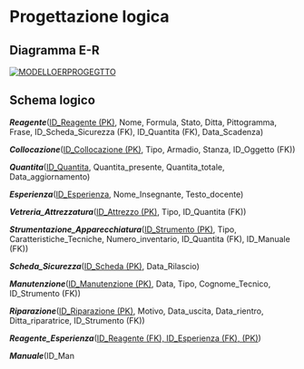 

# Progettazione logica

## Diagramma E-R

<a href="https://ibb.co/Fq3W4zw"><img src="https://i.ibb.co/XkL4xts/MODELLOERPROGEGTTO.png" alt="MODELLOERPROGEGTTO" border="0"></a>

## Schema logico

***Reagente***(<ins>ID_Reagente (PK)</ins>, Nome, Formula, Stato, Ditta, Pittogramma, Frase, ID_Scheda_Sicurezza (FK), ID_Quantita (FK), Data_Scadenza)

***Collocazione***(<ins>ID_Collocazione (PK)</ins>, Tipo, Armadio, Stanza, ID_Oggetto (FK))

***Quantita***(<ins>ID_Quantita</ins>, Quantita_presente, Quantita_totale, Data_aggiornamento)

***Esperienza***(<ins>ID_Esperienza</ins>, Nome_Insegnante, Testo_docente)

***Vetreria_Attrezzatura***(<ins>ID_Attrezzo (PK)</ins>, Tipo, ID_Quantita (FK))

***Strumentazione_Apparecchiatura***(<ins>ID_Strumento (PK)</ins>, Tipo, Caratteristiche_Tecniche, Numero_inventario, ID_Quantita (FK), ID_Manuale (FK))

***Scheda_Sicurezza***(<ins>ID_Scheda (PK)</ins>, Data_Rilascio)

***Manutenzione***(<ins>ID_Manutenzione (PK)</ins>, Data, Tipo, Cognome_Tecnico, ID_Strumento (FK))

***Riparazione***(<ins>ID_Riparazione (PK)</ins>, Motivo, Data_uscita, Data_rientro, Ditta_riparatrice, ID_Strumento (FK))

***Reagente_Esperienza***(<ins>ID_Reagente (FK), ID_Esperienza (FK), (PK)</ins>)

***Manuale***(ID_Man
<!--stackedit_data:
eyJoaXN0b3J5IjpbLTEzMDQwODAwNjYsMTgwNzc0NjE1MF19
-->